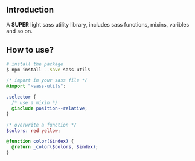 ## Introduction
A **SUPER** light sass utility library, includes sass functions, mixins, varibles and so on.

## How to use?
```bash
# install the package
$ npm install --save sass-utils
```

```scss
/* import in your sass file */
@import "~sass-utils";

.selector {
  /* use a mixin */
  @include position--relative;
}

/* overwrite a function */
$colors: red yellow;

@function color($index) {
  @return _color($colors, $index);
}
```
